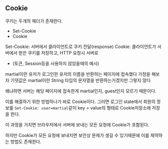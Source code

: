 ## Cookie

쿠키는 두개의 헤더가 존재한다.
* Set-Cookie
* Cookie

Set-Cookie: 서버에서 클라이언트로 쿠키 전달(response)
Cookie: 클라이언트가 서버에서 받은 쿠키를 저장하고, HTTP 요청시 서버로

* (토큰, Session등을 사용하지 않았을때의 예시)

martial이란 유저가 로그인한 유저의 이름을 반환하는 페이지에 접속했다 가정을 해보자
기댓값은 martial이란 String 타입의 문자열을 반환하는거겠지만 그렇지 않다

왜냐하면 서버는 해당 페이지에 접속한게 martial인지, guest인지 모르기 때문이다.

이를 해결하기 위한 방법하나가 바로 Cookie이다. 그러면
로그인 state에서 회원의 정보를 `Set-Cookie: user=martial`같이 key = value의 형태로
Cookie저장소에 저장을 한다.

이 과정을 거치면 브라우저에서 서버에 보내는 모든 요청에 Cookie가 포함된다.

하지만 Cookie가 모든 요청에 보내지면 보안상 문제가 생길 수 있기때문에 이를 제약하는 방법도 존재한다.